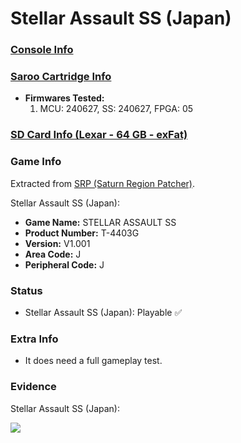 # Stellar Assault SS (Japan)

### [Console Info](../../../../../Info/Consoles/VA13/README.md)

### [Saroo Cartridge Info](../../../../../Info/Cartridges/GuangzhouSanStarOnlineShop/1.6/README.md)

- <b>Firmwares Tested:</b>
  1. MCU: 240627, SS: 240627, FPGA: 05

### [SD Card Info (Lexar - 64 GB - exFat)](../../../../../Info/SdCards/Lexar/64GB/exfat/README.md)

### Game Info

Extracted from [SRP (Saturn Region Patcher)](https://segaxtreme.net/resources/saturn-region-patcher.81/download).

Stellar Assault SS (Japan):

- <b>Game Name:</b> STELLAR ASSAULT SS
- <b>Product Number:</b> T-4403G
- <b>Version:</b> V1.001
- <b>Area Code:</b> J
- <b>Peripheral Code:</b> J

### Status

- Stellar Assault SS (Japan): Playable :white_check_mark:

### Extra Info

- It does need a full gameplay test.

### Evidence

Stellar Assault SS (Japan):

[![](https://img.youtube.com/vi/HsAxYDeOzhw/0.jpg)](https://www.youtube.com/watch?v=HsAxYDeOzhw)

